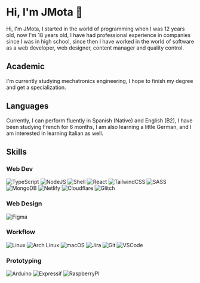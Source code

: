 # Hi, I'm JMota 🗿
Hi, I'm JMota, I started in the world of programming when I was 12 years old, now I'm 18 years old, I have had professional experience in companies since I was in high school, since then I have worked in the world of software as a web developer, web designer, content manager and quality control.

## Academic
I'm currently studying mechatronics engineering, I hope to finish my degree and get a specialization.

## Languages
Currently, I can perform fluently in Spanish (Native) and English (B2), I have been studying French for 6 months, I am also learning a little German, and I am interested in learning Italian as well.

## Skills
### Web Dev
![TypeScript](https://img.shields.io/badge/TypeScript-007ACC?style=for-the-badge&logo=typescript&logoColor=white)
![NodeJS](https://img.shields.io/badge/Node.js-43853D?style=for-the-badge&logo=node.js&logoColor=white)
![Shell](https://img.shields.io/badge/Shell_Script-121011?style=for-the-badge&logo=gnu-bash&logoColor=white)
![React](https://img.shields.io/badge/React-20232A?style=for-the-badge&logo=react&logoColor=61DAFB)
![TailwindCSS](https://img.shields.io/badge/Tailwind_CSS-38B2AC?style=for-the-badge&logo=tailwind-css&logoColor=white)
![SASS](https://img.shields.io/badge/Sass-CC6699?style=for-the-badge&logo=sass&logoColor=white)
![MongoDB](https://img.shields.io/badge/MongoDB-4EA94B?style=for-the-badge&logo=mongodb&logoColor=white)
![Netlify](https://img.shields.io/badge/Netlify-00C7B7?style=for-the-badge&logo=netlify&logoColor=white)
![Cloudflare](https://img.shields.io/badge/Cloudflare-F38020?style=for-the-badge&logo=Cloudflare&logoColor=white)
![Glitch](https://img.shields.io/badge/Glitch-2800ff?style=for-the-badge&logo=glitch&logoColor=white)

### Web Design
![Figma](https://img.shields.io/badge/Figma-F24E1E?style=for-the-badge&logo=figma&logoColor=white)

### Workflow
![Linux](https://img.shields.io/badge/Linux-FCC624?style=for-the-badge&logo=linux&logoColor=black)
![Arch Linux](https://img.shields.io/badge/Arch_Linux-1793D1?style=for-the-badge&logo=arch-linux&logoColor=white)
![macOS](https://img.shields.io/badge/mac%20os-000000?style=for-the-badge&logo=apple&logoColor=white)
![Jira](https://img.shields.io/badge/Jira-0052CC?style=for-the-badge&logo=Jira&logoColor=white)
![Git](https://img.shields.io/badge/GIT-E44C30?style=for-the-badge&logo=git&logoColor=white)
![VSCode](https://img.shields.io/badge/Visual_Studio_Code-0078D4?style=for-the-badge&logo=visual%20studio%20code&logoColor=white)

### Prototyping
![Arduino](https://img.shields.io/badge/Arduino-00979D?style=for-the-badge&logo=Arduino&logoColor=white)
![Expressif](https://img.shields.io/badge/espressif-E7352C?style=for-the-badge&logo=espressif&logoColor=white)
![RaspberryPI](https://img.shields.io/badge/Raspberry%20Pi-A22846?style=for-the-badge&logo=Raspberry%20Pi&logoColor=white)